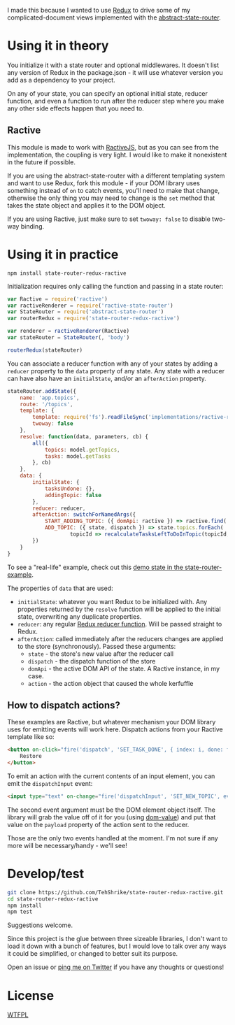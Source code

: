 I made this because I wanted to use [Redux](http://redux.js.org/) to drive some of my complicated-document views implemented with the [abstract-state-router](https://github.com/TehShrike/abstract-state-router).

# Using it in theory

You initialize it with a state router and optional middlewares.  It doesn't list any version of Redux in the package.json - it will use whatever version you add as a dependency to your project.

On any of your state, you can specify an optional initial state, reducer function, and even a function to run after the reducer step where you make any other side effects happen that you need to.

## Ractive

This module is made to work with [RactiveJS](http://www.ractivejs.org/), but as you can see from the implementation, the coupling is very light.  I would like to make it nonexistent in the future if possible.

If you are using the abstract-state-router with a different templating system and want to use Redux, fork this module - if your DOM library uses something instead of `on` to catch events, you'll need to make that change, otherwise the only thing you may need to change is the `set` method that takes the state object and applies it to the DOM object.

If you are using Ractive, just make sure to set `twoway: false` to disable two-way binding.

# Using it in practice

`npm install state-router-redux-ractive`

Initialization requires only calling the function and passing in a state router:

```js
var Ractive = require('ractive')
var ractiveRenderer = require('ractive-state-router')
var StateRouter = require('abstract-state-router')
var routerRedux = require('state-router-redux-ractive')

var renderer = ractiveRenderer(Ractive)
var stateRouter = StateRouter(, 'body')

routerRedux(stateRouter)
```

You can associate a reducer function with any of your states by adding a `reducer` property to the `data` property of any state.  Any state with a reducer can have also have an `initialState`, and/or an `afterAction` property.

```js
stateRouter.addState({
	name: 'app.topics',
	route: '/topics',
	template: {
		template: require('fs').readFileSync('implementations/ractive-redux/app/topics/topics.html', { encoding: 'utf8' }),
		twoway: false
	},
	resolve: function(data, parameters, cb) {
		all({
			topics: model.getTopics,
			tasks: model.getTasks
		}, cb)
	},
	data: {
		initialState: {
			tasksUndone: {},
			addingTopic: false
		},
		reducer: reducer,
		afterAction: switchForNamedArgs({
			START_ADDING_TOPIC: ({ domApi: ractive }) => ractive.find('.new-topic-name').focus(),
			ADD_TOPIC: ({ state, dispatch }) => state.topics.forEach(
					topicId => recalculateTasksLeftToDoInTopic(topicId, dispatch))
		})
	}
}
```

To see a "real-life" example, check out this [demo state in the state-router-example](https://github.com/TehShrike/state-router-example/blob/gh-pages/implementations/ractive-redux/app/topics/tasks/tasks.js).

The properties of `data` that are used:

- `initialState`: whatever you want Redux to be initialized with.  Any properties returned by the `resolve` function will be applied to the initial state, overwriting any duplicate properties.
- `reducer`: any regular [Redux reducer function](http://redux.js.org/docs/basics/Reducers.html).  Will be passed straight to Redux.
- `afterAction`: called immediately after the reducers changes are applied to the store (synchronously).  Passed these arguments:
	- `state` - the store's new value after the reducer call
	- `dispatch` - the dispatch function of the store
	- `domApi` - the active DOM API of the state.  A Ractive instance, in my case.
	- `action` - the action object that caused the whole kerfuffle

## How to dispatch actions?

These examples are Ractive, but whatever mechanism your DOM library uses for emitting events will work here.  Dispatch actions from your Ractive template like so:

```html
<button on-click="fire('dispatch', 'SET_TASK_DONE', { index: i, done: false })">
	Restore
</button>
```

To emit an action with the current contents of an input element, you can emit the `dispatchInput` event:

```html
<input type="text" on-change="fire('dispatchInput', 'SET_NEW_TOPIC', event.node)">
```

The second event argument must be the DOM element object itself.  The library will grab the value off of it for you (using [dom-value](https://github.com/npm-dom/dom-value)) and put that value on the `payload` property of the action sent to the reducer.

Those are the only two events handled at the moment.  I'm not sure if any more will be necessary/handy - we'll see!

# Develop/test

```sh
git clone https://github.com/TehShrike/state-router-redux-ractive.git
cd state-router-redux-ractive
npm install
npm test
```

Suggestions welcome.

Since this project is the glue between three sizeable libraries, I don't want to load it down with a bunch of features, but I would love to talk over any ways it could be simplified, or changed to better suit its purpose.

Open an issue or [ping me on Twitter](https://twitter.com/tehshrike) if you have any thoughts or questions!

# License

[WTFPL](http://wtfpl2.com)
